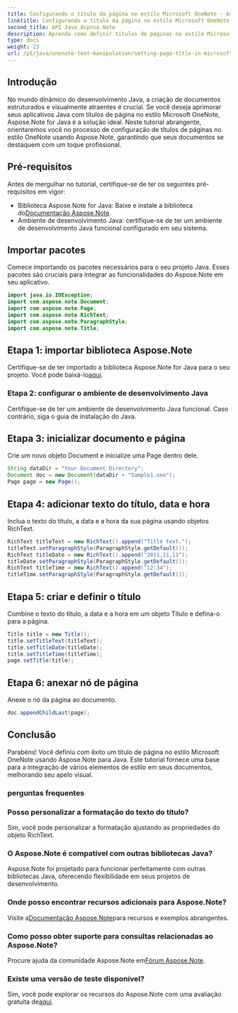 ```yaml
---
title: Configurando o título da página no estilo Microsoft OneNote - Aspose.Note
linktitle: Configurando o título da página no estilo Microsoft OneNote - Aspose.Note
second_title: API Java Aspose.Note
description: Aprenda como definir títulos de páginas no estilo Microsoft OneNote usando Aspose.Note para Java. Eleve seus documentos Java com formatação profissional.
type: docs
weight: 23
url: /pt/java/onenote-text-manipulation/setting-page-title-in-microsoft-onenote-style/
---
```

## Introdução
No mundo dinâmico do desenvolvimento Java, a criação de documentos estruturados e visualmente atraentes é crucial. Se você deseja aprimorar seus aplicativos Java com títulos de página no estilo Microsoft OneNote, Aspose.Note for Java é a solução ideal. Neste tutorial abrangente, orientaremos você no processo de configuração de títulos de páginas no estilo OneNote usando Aspose.Note, garantindo que seus documentos se destaquem com um toque profissional.
## Pré-requisitos
Antes de mergulhar no tutorial, certifique-se de ter os seguintes pré-requisitos em vigor:
-  Biblioteca Aspose.Note for Java: Baixe e instale a biblioteca do[Documentação Aspose.Note](https://reference.aspose.com/note/java/).
- Ambiente de desenvolvimento Java: certifique-se de ter um ambiente de desenvolvimento Java funcional configurado em seu sistema.
## Importar pacotes
Comece importando os pacotes necessários para o seu projeto Java. Esses pacotes são cruciais para integrar as funcionalidades do Aspose.Note em seu aplicativo.
```java
import java.io.IOException;
import com.aspose.note.Document;
import com.aspose.note.Page;
import com.aspose.note.RichText;
import com.aspose.note.ParagraphStyle;
import com.aspose.note.Title;
```
## Etapa 1: importar biblioteca Aspose.Note
 Certifique-se de ter importado a biblioteca Aspose.Note for Java para o seu projeto. Você pode baixá-lo[aqui](https://releases.aspose.com/note/java/).
### Etapa 2: configurar o ambiente de desenvolvimento Java
Certifique-se de ter um ambiente de desenvolvimento Java funcional. Caso contrário, siga o guia de instalação do Java.
## Etapa 3: inicializar documento e página
Crie um novo objeto Document e inicialize uma Page dentro dele.
```java
String dataDir = "Your Document Directory";
Document doc = new Document(dataDir + "Sample1.one");
Page page = new Page();
```
## Etapa 4: adicionar texto do título, data e hora
Inclua o texto do título, a data e a hora da sua página usando objetos RichText.
```java
RichText titleText = new RichText().append("Title text.");
titleText.setParagraphStyle(ParagraphStyle.getDefault());
RichText titleDate = new RichText().append("2011,11,11");
titleDate.setParagraphStyle(ParagraphStyle.getDefault());
RichText titleTime = new RichText().append("12:34");
titleTime.setParagraphStyle(ParagraphStyle.getDefault());
```
## Etapa 5: criar e definir o título
Combine o texto do título, a data e a hora em um objeto Título e defina-o para a página.
```java
Title title = new Title();
title.setTitleText(titleText);
title.setTitleDate(titleDate);
title.setTitleTime(titleTime);
page.setTitle(title);
```
## Etapa 6: anexar nó de página
Anexe o nó da página ao documento.
```java
doc.appendChildLast(page);
```

## Conclusão
Parabéns! Você definiu com êxito um título de página no estilo Microsoft OneNote usando Aspose.Note para Java. Este tutorial fornece uma base para a integração de vários elementos de estilo em seus documentos, melhorando seu apelo visual.
### perguntas frequentes
### Posso personalizar a formatação do texto do título?
Sim, você pode personalizar a formatação ajustando as propriedades do objeto RichText.
### O Aspose.Note é compatível com outras bibliotecas Java?
Aspose.Note foi projetado para funcionar perfeitamente com outras bibliotecas Java, oferecendo flexibilidade em seus projetos de desenvolvimento.
### Onde posso encontrar recursos adicionais para Aspose.Note?
 Visite a[Documentação Aspose.Note](https://reference.aspose.com/note/java/)para recursos e exemplos abrangentes.
### Como posso obter suporte para consultas relacionadas ao Aspose.Note?
 Procure ajuda da comunidade Aspose.Note em[Fórum Aspose.Note](https://forum.aspose.com/c/note/28).
### Existe uma versão de teste disponível?
 Sim, você pode explorar os recursos do Aspose.Note com uma avaliação gratuita de[aqui](https://releases.aspose.com/).